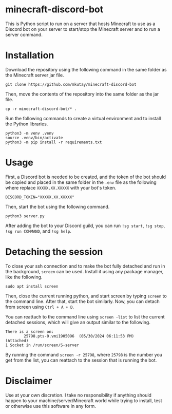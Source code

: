 # minecraft-discord-bot

This is Python script to run on a server that hosts Minecraft to use as a Discord bot on your server to start/stop the Minecraft server and to run a server command.

# Installation

Download the repository using the following command in the same folder as the Minecraft server jar file.
```
git clone https://github.com/mkutay/minecraft-discord-bot
```
Then, move the contents of the repository into the same folder as the jar file.
```
cp -r minecraft-discord-bot/* .
```
Run the following commands to create a virtual environment and to install the Python libraries.
```
python3 -m venv .venv
source .venv/bin/activate
python3 -m pip install -r requirements.txt
```

# Usage

First, a Discord bot is needed to be created, and the token of the bot should be copied and placed in the same folder in the `.env` file as the following where replace `XXXXX.XX.XXXXX` with your bot's token.
```env
DISCORD_TOKEN="XXXXX.XX.XXXXX"
```
Then, start the bot using the following command.
```
python3 server.py
```
After adding the bot to your Discord guild, you can run `!sg start`, `!sg stop`, `!sg run COMMAND`, and `!sg help`.

# Detaching the session

To close your ssh connection and to make the bot fully detached and run in the background, `screen` can be used. Install it using any package manager, like the following.
```
sudo apt install screen
```
Then, close the current running python, and start screen by typing `screen` to the command line. After that, start the bot similarly. Now, you can detach from screen using `Ctrl + A + D`.

You can reattach to the command line using `screen -list` to list the current detached sessions, which will give an output similar to the following.
```
There is a screen on:
        25798.pts-0.vmi1905096  (05/30/2024 06:11:53 PM)        (Attached)
1 Socket in /run/screen/S-server
```
By running the command `screen -r 25798`, where `25798` is the number you get from the list, you can reattach to the session that is running the bot.

# Disclaimer

Use at your own discretion. I take no responsibility if anything should happen to your machine/server/Minecraft world while trying to install, test or otherwise use this software in any form.
